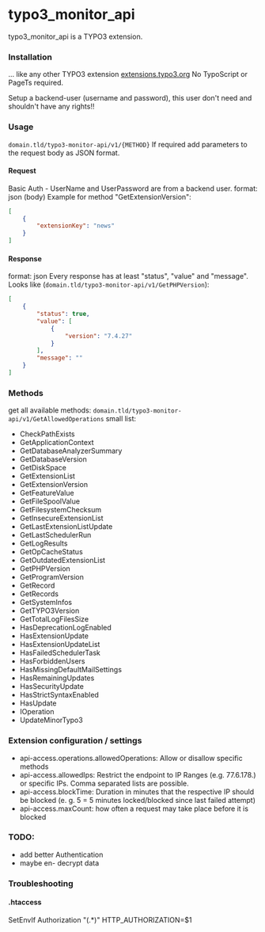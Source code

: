 # typo3_monitor_api
typo3_monitor_api is a TYPO3 extension.

### Installation
... like any other TYPO3 extension [extensions.typo3.org](https://extensions.typo3.org/ "TYPO3 Extension Repository")
No TypoScript or PageTs required.

Setup a backend-user (username and password), this user don't need and shouldn't have any rights!!

### Usage
`domain.tld/typo3-monitor-api/v1/{METHOD}`
If required add parameters to the request body as JSON format.

#### Request
Basic Auth - UserName and UserPassword are from a backend user.
format: json (body)
Example for method "GetExtensionVersion":
```json
[
    {
        "extensionKey": "news"
    }
]
```

#### Response
format: json
Every response has at least "status", "value" and "message".
Looks like (`domain.tld/typo3-monitor-api/v1/GetPHPVersion`):
```json
[
    {
        "status": true,
        "value": [
            {
                "version": "7.4.27"
            }
        ],
        "message": ""
    }
]
```

### Methods
get all available methods: `domain.tld/typo3-monitor-api/v1/GetAllowedOperations`
small list:
- CheckPathExists
- GetApplicationContext
- GetDatabaseAnalyzerSummary
- GetDatabaseVersion
- GetDiskSpace
- GetExtensionList
- GetExtensionVersion
- GetFeatureValue
- GetFileSpoolValue
- GetFilesystemChecksum
- GetInsecureExtensionList
- GetLastExtensionListUpdate
- GetLastSchedulerRun
- GetLogResults
- GetOpCacheStatus
- GetOutdatedExtensionList
- GetPHPVersion
- GetProgramVersion
- GetRecord
- GetRecords
- GetSystemInfos
- GetTYPO3Version
- GetTotalLogFilesSize
- HasDeprecationLogEnabled
- HasExtensionUpdate
- HasExtensionUpdateList
- HasFailedSchedulerTask
- HasForbiddenUsers
- HasMissingDefaultMailSettings
- HasRemainingUpdates
- HasSecurityUpdate
- HasStrictSyntaxEnabled
- HasUpdate
- IOperation
- UpdateMinorTypo3

### Extension configuration / settings
- api-access.operations.allowedOperations:
    Allow or disallow specific methods
- api-access.allowedIps:
    Restrict the endpoint to IP Ranges (e.g. 77.6.178.) or specific IPs. Comma separated lists are possible.
- api-access.blockTime:
    Duration in minutes that the respective IP should be blocked (e. g. 5 = 5 minutes locked/blocked since last failed attempt)
- api-access.maxCount:
    how often a request may take place before it is blocked

### TODO:
- add better Authentication
- maybe en- decrypt data

### Troubleshooting
#### .htaccess
SetEnvIf Authorization "(.*)" HTTP_AUTHORIZATION=$1
